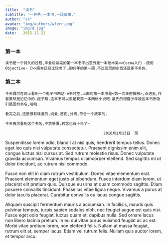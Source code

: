 ```yaml
---
title:  "读书"
subtitle: "一杯茶,一本书,一段故事."
author: "sk"
avatar: "img/authors/wferr.png"
image: "img/d.jpg"
date:   2015-12-22
---
```


### 第一本
      
    读书是一个持久的过程,毕业后读完的第一本书不出意外是一本技术类<<Cocoa入门 -使用Objective- C>>版本已经比较老了,是08年的第一版,不过底层的东西还是差不多的.
    
### 第二本
    
    今天偶尔在网上看到一个电子书网站-e书时空,上面的第一本书是<第一次亲密接触>,点进去,作者果然是记忆中的-痞子蔡.这本书可以说是我第一本网络小说吧.最先的懵懂少年被这本书所吸引是因为书名,哈哈.
    
    看完之后,还是很有味道的,纯爱,悲伤,分离,符合一个故事的.
    
    今天再次看到这个书名,不禁感慨,转念也有十年了~
    
                                                2016月1月13日  阴

Suspendisse lorem odio, blandit at nisl quis, hendrerit tempus tellus. Donec eget leo quis nisi vulputate consectetur. Praesent dignissim enim elit, congue luctus nisl cursus at. Sed rutrum molestie risus. Donec vulputate gravida accumsan. Vivamus tempus ullamcorper eleifend. Sed sagittis mi ut dolor tincidunt, ac rutrum nisi commodo.

Fusce non elit in diam rutrum vestibulum. Donec vitae elementum erat. Praesent elementum eget justo at bibendum. Fusce interdum diam lorem, ut placerat elit pretium quis. Quisque eu urna at quam commodo sagittis. Etiam posuere convallis tincidunt. Phasellus vitae ligula neque. Vivamus a purus at dolor iaculis placerat. Curabitur convallis eu lacus congue sagittis.

Aliquam suscipit fermentum mauris a accumsan. In facilisis, mauris quis pulvinar tempus, turpis sapien sodales nibh, nec feugiat augue est quis nisi. Fusce eget odio feugiat, luctus quam et, dapibus nulla. Sed ornare lacus non libero lacinia pretium. In eu dui vitae purus euismod feugiat ac ac est. Morbi vitae pretium lorem, non eleifend felis. Nullam at massa feugiat, rutrum elit at, semper lacus. Etiam vel rutrum felis. Nullam quis auctor lorem, et tempor arcu.
